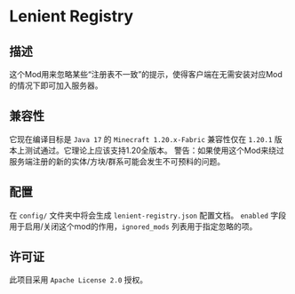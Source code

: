 # Lenient Registry

## 描述

这个Mod用来忽略某些“注册表不一致”的提示，使得客户端在无需安装对应Mod的情况下即可加入服务器。

## 兼容性

它现在编译目标是 `Java 17` 的 `Minecraft 1.20.x-Fabric` 兼容性仅在 `1.20.1` 版本上测试通过。它理论上应该支持1.20全版本。
警告：如果使用这个Mod来绕过服务端注册的新的实体/方块/群系可能会发生不可预料的问题。

## 配置

在 `config/` 文件夹中将会生成 `lenient-registry.json` 配置文档。
`enabled` 字段用于启用/关闭这个mod的作用，`ignored_mods` 列表用于指定忽略的项。

## 许可证

此项目采用 `Apache License 2.0` 授权。
